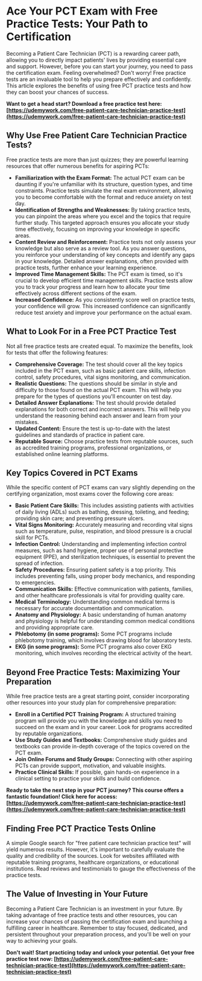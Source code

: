 # Ace Your PCT Exam with Free Practice Tests: Your Path to Certification

Becoming a Patient Care Technician (PCT) is a rewarding career path, allowing you to directly impact patients' lives by providing essential care and support. However, before you can start your journey, you need to pass the certification exam. Feeling overwhelmed? Don't worry! Free practice tests are an invaluable tool to help you prepare effectively and confidently. This article explores the benefits of using free PCT practice tests and how they can boost your chances of success.

**Want to get a head start? Download a free practice test here: [https://udemywork.com/free-patient-care-technician-practice-test](https://udemywork.com/free-patient-care-technician-practice-test)**

## Why Use Free Patient Care Technician Practice Tests?

Free practice tests are more than just quizzes; they are powerful learning resources that offer numerous benefits for aspiring PCTs:

*   **Familiarization with the Exam Format:** The actual PCT exam can be daunting if you're unfamiliar with its structure, question types, and time constraints. Practice tests simulate the real exam environment, allowing you to become comfortable with the format and reduce anxiety on test day.
*   **Identification of Strengths and Weaknesses:** By taking practice tests, you can pinpoint the areas where you excel and the topics that require further study. This targeted approach ensures you allocate your study time effectively, focusing on improving your knowledge in specific areas.
*   **Content Review and Reinforcement:** Practice tests not only assess your knowledge but also serve as a review tool. As you answer questions, you reinforce your understanding of key concepts and identify any gaps in your knowledge. Detailed answer explanations, often provided with practice tests, further enhance your learning experience.
*   **Improved Time Management Skills:** The PCT exam is timed, so it's crucial to develop efficient time management skills. Practice tests allow you to track your progress and learn how to allocate your time effectively across different sections of the exam.
*   **Increased Confidence:** As you consistently score well on practice tests, your confidence will grow. This increased confidence can significantly reduce test anxiety and improve your performance on the actual exam.

## What to Look For in a Free PCT Practice Test

Not all free practice tests are created equal. To maximize the benefits, look for tests that offer the following features:

*   **Comprehensive Coverage:** The test should cover all the key topics included in the PCT exam, such as basic patient care skills, infection control, safety procedures, vital signs monitoring, and communication.
*   **Realistic Questions:** The questions should be similar in style and difficulty to those found on the actual PCT exam. This will help you prepare for the types of questions you'll encounter on test day.
*   **Detailed Answer Explanations:** The test should provide detailed explanations for both correct and incorrect answers. This will help you understand the reasoning behind each answer and learn from your mistakes.
*   **Updated Content:** Ensure the test is up-to-date with the latest guidelines and standards of practice in patient care.
*   **Reputable Source:** Choose practice tests from reputable sources, such as accredited training programs, professional organizations, or established online learning platforms.

##  Key Topics Covered in PCT Exams

While the specific content of PCT exams can vary slightly depending on the certifying organization, most exams cover the following core areas:

*   **Basic Patient Care Skills:** This includes assisting patients with activities of daily living (ADLs) such as bathing, dressing, toileting, and feeding; providing skin care; and preventing pressure ulcers.
*   **Vital Signs Monitoring:** Accurately measuring and recording vital signs such as temperature, pulse, respiration, and blood pressure is a crucial skill for PCTs.
*   **Infection Control:** Understanding and implementing infection control measures, such as hand hygiene, proper use of personal protective equipment (PPE), and sterilization techniques, is essential to prevent the spread of infection.
*   **Safety Procedures:** Ensuring patient safety is a top priority. This includes preventing falls, using proper body mechanics, and responding to emergencies.
*   **Communication Skills:** Effective communication with patients, families, and other healthcare professionals is vital for providing quality care.
*   **Medical Terminology:** Understanding common medical terms is necessary for accurate documentation and communication.
*   **Anatomy and Physiology:** A basic understanding of human anatomy and physiology is helpful for understanding common medical conditions and providing appropriate care.
*   **Phlebotomy (in some programs):** Some PCT programs include phlebotomy training, which involves drawing blood for laboratory tests.
*   **EKG (in some programs):** Some PCT programs also cover EKG monitoring, which involves recording the electrical activity of the heart.

## Beyond Free Practice Tests:  Maximizing Your Preparation

While free practice tests are a great starting point, consider incorporating other resources into your study plan for comprehensive preparation:

*   **Enroll in a Certified PCT Training Program:** A structured training program will provide you with the knowledge and skills you need to succeed on the exam and in your career. Look for programs accredited by reputable organizations.
*   **Use Study Guides and Textbooks:** Comprehensive study guides and textbooks can provide in-depth coverage of the topics covered on the PCT exam.
*   **Join Online Forums and Study Groups:** Connecting with other aspiring PCTs can provide support, motivation, and valuable insights.
*   **Practice Clinical Skills:** If possible, gain hands-on experience in a clinical setting to practice your skills and build confidence.

**Ready to take the next step in your PCT journey? This course offers a fantastic foundation! Click here for access: [https://udemywork.com/free-patient-care-technician-practice-test](https://udemywork.com/free-patient-care-technician-practice-test)**

##  Finding Free PCT Practice Tests Online

A simple Google search for "free patient care technician practice test" will yield numerous results. However, it's important to carefully evaluate the quality and credibility of the sources.  Look for websites affiliated with reputable training programs, healthcare organizations, or educational institutions.  Read reviews and testimonials to gauge the effectiveness of the practice tests.

##  The Value of Investing in Your Future

Becoming a Patient Care Technician is an investment in your future. By taking advantage of free practice tests and other resources, you can increase your chances of passing the certification exam and launching a fulfilling career in healthcare. Remember to stay focused, dedicated, and persistent throughout your preparation process, and you'll be well on your way to achieving your goals.

**Don't wait! Start practicing today and unlock your potential. Get your free practice test now: [https://udemywork.com/free-patient-care-technician-practice-test](https://udemywork.com/free-patient-care-technician-practice-test)**
